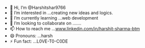 - 👋 Hi, I’m @Harshitshar9766
- 👀 I’m interested in ...creating new ideas and logics.
- 🌱 I’m currently learning ...web development
- 💞️ I’m looking to collaborate on .......
- 📫 How to reach me ...www.linkedin.com/in/harshit-sharma-btm
- 😄 Pronouns: ...harsh
- ⚡ Fun fact: ...L0VE-T0-C0DE

<!---
Harshitshar9766/Harshitshar9766 is a ✨ special ✨ repository because its `README.md` (this file) appears on your GitHub profile.
You can click the Preview link to take a look at your changes.
--->
